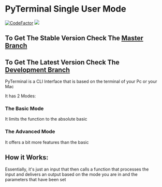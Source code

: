 # PyTerminal Single User Mode
<a href="https://www.codefactor.io/repository/github/tassosmak/pyterminal"><img src="https://www.codefactor.io/repository/github/tassosmak/pyterminal/badge" alt="CodeFactor" /></a>
<a href="https://codeclimate.com/github/tassosmak/PyTerminal/maintainability"><img src="https://api.codeclimate.com/v1/badges/4f19e9b7dfb9e130a77f/maintainability" /></a>

## To Get The Stable Version Check The <a href="https://github.com/tassosmak/PyTerminal/tree/master" target="_blank">Master Branch</a>
## To Get The Latest Version Check The <a href="https://github.com/tassosmak/PyTerminal/tree/Dev?tab=readme-ov-file" target="_blank">Development Branch</a>

PyTerminal is a CLI Interface that is based on the terminal of your Pc or your Mac

It has 2 Modes:

### The Basic Mode 
It limits the function to the absolute basic 

### The Advanced Mode 
It offers a bit more features than the basic 


## How it Works:
Essentially, it's just an input that then calls a function that processes the input and delivers an 
output based on the mode you are in and the parameters that have been set
